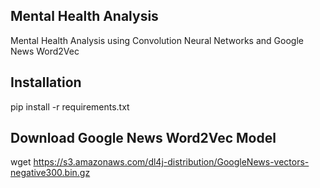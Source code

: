 ## Mental Health Analysis
Mental Health Analysis using Convolution Neural Networks and Google News Word2Vec

## Installation
pip install -r requirements.txt

## Download Google News Word2Vec Model
wget https://s3.amazonaws.com/dl4j-distribution/GoogleNews-vectors-negative300.bin.gz